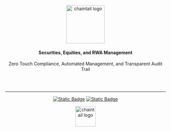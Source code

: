 <div align="center">

  <a href="https://chaintail.xyz">
    <img src="https://raw.githubusercontent.com/chaintail-xyz/.github/master/chaintail_text_logo.svg" height="120px" alt="chaintail logo"/>
  </a>
  
<h4>Securities, Equities, and RWA Management</h4>

<p>Zero Touch Compliance, Automated Management, and Transparent Audit Trail</p>


  <br/>
  
  <br/>

  ---
  
[![Static Badge](https://img.shields.io/badge/Visit-Official%20Website?style=for-the-badge&logo=googlechrome&logoColor=%23ffffff&label=Official%20Website&color=%2380208F)](https://no-cap.evnt.fi)
[![Static Badge](https://img.shields.io/badge/%40NoCapOnChain-%40NoCapOnChain?style=for-the-badge&logo=X&logoColor=%23ffffff&label=Follow&color=%231c9ff0)](https://twitter.com/#)
  


  <a href="https://chaintail.xyz">
    <img src="https://raw.githubusercontent.com/chaintail-xyz/.github/master/chaintail_logo.svg" width="64px" alt="chaintail logo"/>
  </a>

</div>
